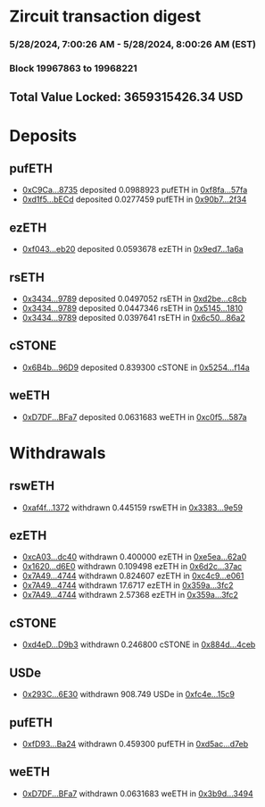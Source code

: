 # Zircuit transaction digest
### 5/28/2024, 7:00:26 AM - 5/28/2024, 8:00:26 AM (EST)
### Block 19967863 to 19968221

## Total Value Locked: 3659315426.34 USD

# Deposits
## pufETH
- [0xC9Ca...8735](https://etherscan.io/address/0xC9Ca18153079fEF86E5182982018ECD101ad8735) deposited 0.0988923 pufETH in [0xf8fa...57fa](https://etherscan.io/tx/0xC9Ca18153079fEF86E5182982018ECD101ad8735)
- [0xd1f5...bECd](https://etherscan.io/address/0xd1f54DDa944DD2a2caa9bA39A467537Ba96EbECd) deposited 0.0277459 pufETH in [0x90b7...2f34](https://etherscan.io/tx/0xd1f54DDa944DD2a2caa9bA39A467537Ba96EbECd)
## ezETH
- [0xf043...eb20](https://etherscan.io/address/0xf04391Ee6B98d293ebb07eAD797F6cF42583eb20) deposited 0.0593678 ezETH in [0x9ed7...1a6a](https://etherscan.io/tx/0xf04391Ee6B98d293ebb07eAD797F6cF42583eb20)
## rsETH
- [0x3434...9789](https://etherscan.io/address/0x34349c5569e7B846c3558961552D2202760A9789) deposited 0.0497052 rsETH in [0xd2be...c8cb](https://etherscan.io/tx/0x34349c5569e7B846c3558961552D2202760A9789)
- [0x3434...9789](https://etherscan.io/address/0x34349c5569e7B846c3558961552D2202760A9789) deposited 0.0447346 rsETH in [0x5145...1810](https://etherscan.io/tx/0x34349c5569e7B846c3558961552D2202760A9789)
- [0x3434...9789](https://etherscan.io/address/0x34349c5569e7B846c3558961552D2202760A9789) deposited 0.0397641 rsETH in [0x6c50...86a2](https://etherscan.io/tx/0x34349c5569e7B846c3558961552D2202760A9789)
## cSTONE
- [0x6B4b...96D9](https://etherscan.io/address/0x6B4b7ad2238eE33D541c9eaf6664Dc23e32296D9) deposited 0.839300 cSTONE in [0x5254...f14a](https://etherscan.io/tx/0x6B4b7ad2238eE33D541c9eaf6664Dc23e32296D9)
## weETH
- [0xD7DF...BFa7](https://etherscan.io/address/0xD7DF7E085214743530afF339aFC420c7c720BFa7) deposited 0.0631683 weETH in [0xc0f5...587a](https://etherscan.io/tx/0xD7DF7E085214743530afF339aFC420c7c720BFa7)
# Withdrawals
## rswETH
- [0xaf4f...1372](https://etherscan.io/address/0xaf4fAD23b7710Cd73a57dF9FA554CDC67B241372) withdrawn 0.445159 rswETH in [0x3383...9e59](https://etherscan.io/tx/0xaf4fAD23b7710Cd73a57dF9FA554CDC67B241372)
## ezETH
- [0xcA03...dc40](https://etherscan.io/address/0xcA03212AE0A90b42A6B0F0551F228dCdFbb2dc40) withdrawn 0.400000 ezETH in [0xe5ea...62a0](https://etherscan.io/tx/0xcA03212AE0A90b42A6B0F0551F228dCdFbb2dc40)
- [0x1620...d6E0](https://etherscan.io/address/0x1620E52f2C21Eeb98Db02945CD34a63bB102d6E0) withdrawn 0.109498 ezETH in [0x6d2c...37ac](https://etherscan.io/tx/0x1620E52f2C21Eeb98Db02945CD34a63bB102d6E0)
- [0x7A49...4744](https://etherscan.io/address/0x7A493Be5c2ce014cD049Bf178a1ac0Db1B434744) withdrawn 0.824607 ezETH in [0xc4c9...e061](https://etherscan.io/tx/0x7A493Be5c2ce014cD049Bf178a1ac0Db1B434744)
- [0x7A49...4744](https://etherscan.io/address/0x7A493Be5c2ce014cD049Bf178a1ac0Db1B434744) withdrawn 17.6717 ezETH in [0x359a...3fc2](https://etherscan.io/tx/0x7A493Be5c2ce014cD049Bf178a1ac0Db1B434744)
- [0x7A49...4744](https://etherscan.io/address/0x7A493Be5c2ce014cD049Bf178a1ac0Db1B434744) withdrawn 2.57368 ezETH in [0x359a...3fc2](https://etherscan.io/tx/0x7A493Be5c2ce014cD049Bf178a1ac0Db1B434744)
## cSTONE
- [0xd4eD...D9b3](https://etherscan.io/address/0xd4eD6e0fD4B6b25044694337140eD20f50b4D9b3) withdrawn 0.246800 cSTONE in [0x884d...4ceb](https://etherscan.io/tx/0xd4eD6e0fD4B6b25044694337140eD20f50b4D9b3)
## USDe
- [0x293C...6E30](https://etherscan.io/address/0x293C6937D8D82e05B01335F7B33FBA0c8e256E30) withdrawn 908.749 USDe in [0xfc4e...15c9](https://etherscan.io/tx/0x293C6937D8D82e05B01335F7B33FBA0c8e256E30)
## pufETH
- [0xfD93...Ba24](https://etherscan.io/address/0xfD936D7ECE3E77f85Ca175Da8f342ef5d9C4Ba24) withdrawn 0.459300 pufETH in [0xd5ac...d7eb](https://etherscan.io/tx/0xfD936D7ECE3E77f85Ca175Da8f342ef5d9C4Ba24)
## weETH
- [0xD7DF...BFa7](https://etherscan.io/address/0xD7DF7E085214743530afF339aFC420c7c720BFa7) withdrawn 0.0631683 weETH in [0x3b9d...3494](https://etherscan.io/tx/0xD7DF7E085214743530afF339aFC420c7c720BFa7)
